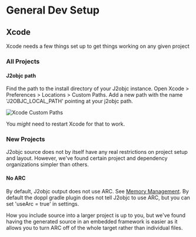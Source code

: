 # General Dev Setup

## Xcode

Xcode needs a few things set up to get things working on any given project

### All Projects

#### J2objc path

Find the path to the install directory of your J2objc instance. Open Xcode > Preferences > Locations > Custom Paths. Add a new path with the name 'J2OBJC_LOCAL_PATH' pointing at your j2objc path.

![Xcode Custom Paths](https://s3.amazonaws.com/dopplmaven/docimages/xcodeprefs.png "Xcode Custom Paths")

You *might* need to restart Xcode for that to work.

### New Projects

J2objc source does not by itself have any real restrictions on project setup and layout. However, we've found certain project and dependency organizations simpler than others.



#### No ARC

By default, J2objc output does not use ARC. See [Memory Management](http://j2objc.org/docs/Memory-Management.html). By default the doppl gradle plugin does not tell J2objc to use ARC, but you can set 'useArc = true' in settings.

How you include source into a larger project is up to you, but we've found having the generated source in an embedded framework is easier as it allows you to turn ARC off of the whole target rather than individual files.

